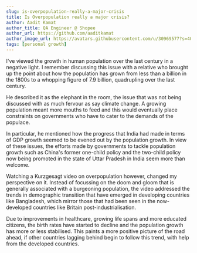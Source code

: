 ```yaml
---
slug: is-overpopulation-really-a-major-crisis
title: Is Overpopulation really a major crisis?
author: Aadit Kamat
author_title: QA Engineer @ Shopee
author_url: https://github.com/aaditkamat
author_image_url: https://avatars.githubusercontent.com/u/30969577?s=400&u=9558fc3557d79c88a7080034fe8c22654aca2e4d&v=4
tags: [personal growth]
---
```


I've viewed the growth in human population over the last century in a negative light. I remember discussing this issue with a relative who brought up the point about how the population has grown from less than a billion in the 1800s to a whopping figure of 7.9 billion, quadrupling over the last century. 

He described it as the elephant in the room, the issue that was not being discussed with as much fervour as say climate change. A growing population meant more mouths to feed and this would eventually place constraints on governments who have to cater to the demands of the populace. 

In particular, he mentioned how the progress that India had made in terms of GDP growth seemed to be evened out by the population growth. In view of these issues, the efforts made by governments to tackle population growth such as China's former one-child policy and the two-child policy now being promoted in the state of Uttar Pradesh in India seem more than welcome.

Watching a Kurzgesagt video on overpopulation however, changed my perspective on it. Instead of focussing on the doom and gloom that is generally associated with a burgeoning population, the video addressed the trends in demographic transition that have emerged in developing countries like Bangladesh, which mirror those that had been seen in the now-developed countries like Britain post-industrialisation. 

Due to improvements in healthcare, growing life spans and more educated citizens, the birth rates have started to decline and the population growth has more or less stabilised. This paints a more positive picture of the road ahead, if other countries lagging behind begin to follow this trend, with help from the developed countries.
